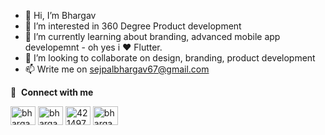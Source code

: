- 👋 Hi, I’m Bhargav
- 👀 I’m interested in 360 Degree Product development
- 🌱 I’m currently learning about branding, advanced mobile app developemnt - oh yes i ❤️ Flutter.
- 💞️ I’m looking to collaborate on design, branding, product development
- 📫 Write me on sejpalbhargav67@gmail.com


🔗 &nbsp;**Connect with me**
<p align="left">
<a href="https://twitter.com/bhargavsejpal" target="blank"><img align="center" src="https://raw.githubusercontent.com/rahuldkjain/github-profile-readme-generator/master/src/images/icons/Social/twitter.svg" alt="bhargavsejpal" height="30" width="40" /></a>
<a href="https://www.linkedin.com/in/bhargav-sejpal" target="blank"><img align="center" src="https://raw.githubusercontent.com/rahuldkjain/github-profile-readme-generator/master/src/images/icons/Social/linked-in-alt.svg" alt="bhargavsejpal" height="30" width="40" /></a>
<a href="https://stackoverflow.com/users/8478178/bhargav-sejpal" target="blank"><img align="center" src="https://raw.githubusercontent.com/rahuldkjain/github-profile-readme-generator/master/src/images/icons/Social/stack-overflow.svg" alt="4214976" height="30" width="40" /></a>
<a href="https://www.instagram.com/bhargav_sejpal/" target="blank"><img align="center" src="https://raw.githubusercontent.com/rahuldkjain/github-profile-readme-generator/master/src/images/icons/Social/instagram.svg" alt="bhargavsejpal" height="30" width="40" /></a>


<!---
bhargav6744/bhargav6744 is a ✨ special ✨ repository because its `README.md` (this file) appears on your GitHub profile.
You can click the Preview link to take a look at your changes.
--->
